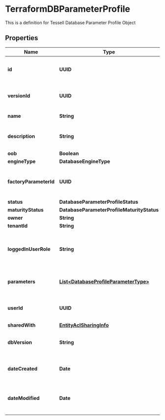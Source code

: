 

# TerraformDBParameterProfile

This is a definition for Tessell Database Parameter Profile Object

## Properties

Name | Type | Description | Notes
------------ | ------------- | ------------- | -------------
**id** | **UUID** | Tessell generated UUID for the entity |  [optional]
**versionId** | **UUID** | Tessell generated UUID for the entity |  [optional]
**name** | **String** | Name of the entity | 
**description** | **String** | Database Parameter Profile description |  [optional]
**oob** | **Boolean** |  |  [optional]
**engineType** | **DatabaseEngineType** |  |  [optional]
**factoryParameterId** | **UUID** | Tessell parameter type UUID for the entity |  [optional]
**status** | **DatabaseParameterProfileStatus** |  |  [optional]
**maturityStatus** | **DatabaseParameterProfileMaturityStatus** |  |  [optional]
**owner** | **String** |  |  [optional]
**tenantId** | **String** |  |  [optional]
**loggedInUserRole** | **String** | The role of the logged in user for accessing the db profile |  [optional]
**parameters** | [**List&lt;DatabaseProfileParameterType&gt;**](DatabaseProfileParameterType.md) | Parameter Profile&#39;s associated parameters |  [optional]
**userId** | **UUID** | Database Parameter Profile&#39;s user id |  [optional]
**sharedWith** | [**EntityAclSharingInfo**](EntityAclSharingInfo.md) |  |  [optional]
**dbVersion** | **String** | Database Parameter Profile&#39;s version |  [optional]
**dateCreated** | **Date** | Timestamp when the entity was created |  [optional]
**dateModified** | **Date** | Timestamp when the entity was last modified |  [optional]



